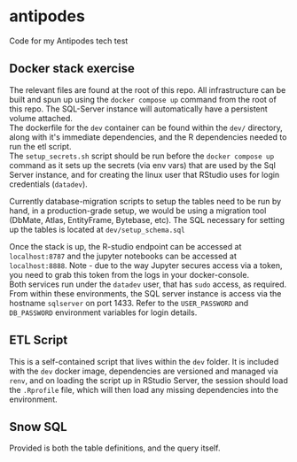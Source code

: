 # antipodes
Code for my Antipodes tech test

## Docker stack exercise
The relevant files are found at the root of this repo. All infrastructure can be built and spun up using the `docker compose up` command from the root of this repo. The SQL-Server instance will automatically have a persistent volume attached.  
The dockerfile for the `dev` container can be found within the `dev/` directory, along with it's immediate dependencies, and the R dependencies needed to run the etl script.  
The `setup_secrets.sh` script should be run before the `docker compose up` command as it sets up the secrets (via env vars) that are used by the Sql Server instance, and for creating the linux user that RStudio uses for login credentials (`datadev`).

Currently database-migration scripts to setup the tables need to be run by hand, in a production-grade setup, we would be using a migration tool (DbMate, Atlas, EntityFrame, Bytebase, etc). The SQL necessary for setting up the tables is located at `dev/setup_schema.sql`

Once the stack is up, the R-studio endpoint can be accessed at
`localhost:8787` and the jupyter notebooks can be accessed at `localhost:8888`. Note - due to the way Jupyter secures access via a token, you need to grab this token from the logs in your docker-console.  
Both services run under the `datadev` user, that has `sudo` access, as required. From within these environments, the SQL server instance is access via the hostname `sqlserver` on port 1433. Refer to the `USER_PASSWORD` and `DB_PASSWORD` environment variables for login details.


## ETL Script
This is a self-contained script that lives within the `dev` folder. It is included with the `dev` docker image, dependencies are versioned and managed via `renv`, and on loading the script up in RStudio Server, the session should load the `.Rprofile` file, which will then load any missing dependencies into the environment.


## Snow SQL
Provided is both the table definitions, and the query itself.